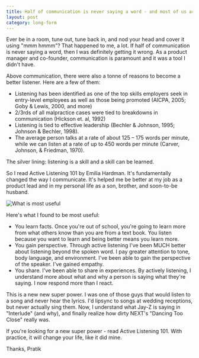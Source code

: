 ```yaml
---
title: Half of communication is never saying a word - and most of us are getting it wrong.
layout: post
category: long-form
---
```


Ever be in a room, tune out, tune back in, and nod your head and cover it using "mmm hmmm"? That happened to me, a lot. If half of communication is never saying a word, then I was definitely getting it wrong. As a product manager and co-founder, communication is paramount and it was a tool I didn't have.

Above communication, there were also a tonne of reasons to become a better listener. Here are a few of them:
* Listening has been identified as one of the top skills employers seek in entry-level employees as well as those being promoted (AICPA, 2005; Goby & Lewis, 2000, and more)
* 2/3rds of all malpractice cases were tied to breakdowns in communication (Hickson et. al, 1992)
* Listening is tied to effective leadership (Bechler & Johnson, 1995; Johnson & Bechler, 1998).
* The average person talks at a rate of about 125 – 175 words per minute, while we can listen at a rate of up to 450 words per minute (Carver, Johnson, & Friedman, 1970).


The silver lining: listening is a skill and a skill can be learned.

So I read Active Listening 101 by Emilia Hardman. It's fundamentally changed the way I communicate. It's helped me be better at my job as a product lead and in my personal life as a son, brother, and soon-to-be husband.


![What is most useful]({{site.url}}/images/activelistening.jpg)

Here's what I found to be most useful:

* You learn facts. Once you're out of school, you're going to learn more from what others know than you are from a text book. You listen because you want to learn and being better means you learn more.
* You gain perspective. Through active listening I've been MUCH better about listening beyond the spoken word. I pay greater attention to tone, body language, and environment. I've been able to gain the perspective of the speaker. I've gained empathy.
* You share. I've been able to share in experiences. By actively listening, I understand more about what and why a person is saying what they're saying. I now respond more than I react.

This is a new new super power. I was one of those guys that would listen to a song and never hear the lyrics. I'd lipsync to songs at wedding receptions, but never actually sing them. Now, I understand what Jay-Z is saying in "Interlude" (and why), and finally realize how dirty NEXT's "Dancing Too Close" really was.

If you're looking for a new super power - read Active Listening 101. With practice, it will change your life, like it did mine.


Thanks,
Pratik